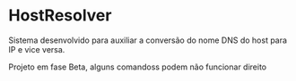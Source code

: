 # HostResolver
Sistema desenvolvido para auxiliar a conversão do nome DNS do host para IP e vice versa.

Projeto em fase Beta, alguns comandoss podem não funcionar direito
